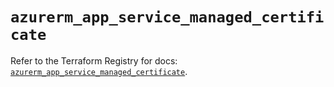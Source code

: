 # `azurerm_app_service_managed_certificate`

Refer to the Terraform Registry for docs: [`azurerm_app_service_managed_certificate`](https://registry.terraform.io/providers/hashicorp/azurerm/4.21.0/docs/resources/app_service_managed_certificate).

